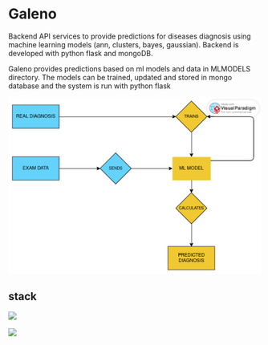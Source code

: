 # Galeno

Backend API services to provide predictions for diseases diagnosis using machine learning models (ann, clusters, bayes, gaussian). Backend is developed with python flask and mongoDB.

Galeno provides predictions based on ml models and data in MLMODELS directory. The models can be trained, updated and stored in mongo database and the system is run with python flask

![](https://github.com/gabriel-ferreira-da-silva/Galeno/blob/main/doc/img/Untitled(3).png?raw=true)

## stack



![](https://encrypted-tbn0.gstatic.com/images?q=tbn:ANd9GcS_wAM-QRdFtITvOLKa6Yfscv5mewaggdAJTdyxsRjqaf-lrXWtauyitvbEIQrGLMvylQ&usqp=CAU)







![](https://encrypted-tbn0.gstatic.com/images?q=tbn:ANd9GcThejmwKaSdHRIvI4IPLvGudxHKM92fKiSDuA&s)
